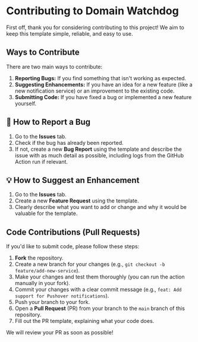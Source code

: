 # Contributing to Domain Watchdog

First off, thank you for considering contributing to this project! We aim to keep this template simple, reliable, and easy to use.

## Ways to Contribute

There are two main ways to contribute:

1.  **Reporting Bugs:** If you find something that isn't working as expected.
2.  **Suggesting Enhancements:** If you have an idea for a new feature (like a new notification service) or an improvement to the existing code.
3.  **Submitting Code:** If you have fixed a bug or implemented a new feature yourself.

## 🐛 How to Report a Bug

1.  Go to the **Issues** tab.
2.  Check if the bug has already been reported.
3.  If not, create a new **Bug Report** using the template and describe the issue with as much detail as possible, including logs from the GitHub Action run if relevant.

## 💡 How to Suggest an Enhancement

1.  Go to the **Issues** tab.
2.  Create a new **Feature Request** using the template.
3.  Clearly describe what you want to add or change and why it would be valuable for the template.

## Code Contributions (Pull Requests)

If you'd like to submit code, please follow these steps:

1.  **Fork** the repository.
2.  Create a new branch for your changes (e.g., `git checkout -b feature/add-new-service`).
3.  Make your changes and test them thoroughly (you can run the action manually in your fork).
4.  Commit your changes with a clear commit message (e.g., `feat: Add support for Pushover notifications`).
5.  Push your branch to your fork.
6.  Open a **Pull Request** (PR) from your branch to the `main` branch of this repository.
7.  Fill out the PR template, explaining what your code does.

We will review your PR as soon as possible!